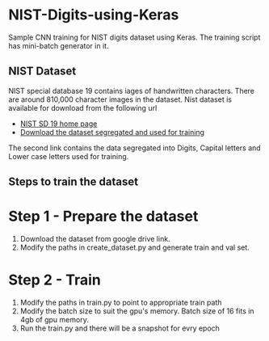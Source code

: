 # NIST-Digits-using-Keras

Sample CNN training for NIST digits dataset using Keras. The training script has mini-batch generator in it.

## NIST Dataset

NIST special database 19 contains iages of handwritten characters. There are around 810,000 character images in the dataset. Nist dataset is available for download from the following url

* [NIST SD 19 home page](https://www.nist.gov/srd/nist-special-database-19)
* [Download the dataset segregated and used for training](https://drive.google.com/file/d/0B0LDJX3BuAYkSjA1VFk3M2tEYjA/view?usp=sharing)

The second link contains the data segregated into Digits, Capital letters and Lower case letters used for training. 

## Steps to train the dataset

# Step 1 - Prepare the dataset

1) Download the dataset from google drive link. 
2) Modify the paths in create_dataset.py and generate train and val set.

# Step 2 - Train

1) Modify the paths in train.py to point to appropriate train path
2) Modify the batch size to suit the gpu's memory. Batch size of 16 fits in 4gb of gpu memory.
3) Run the train.py and there will be a snapshot for evry epoch

